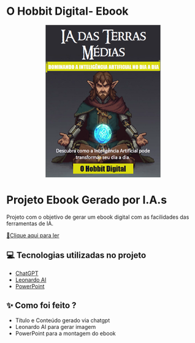 # O Hobbit Digital- Ebook

<p align="center">
<img 
    src="./assets/capa-ebook-readme.png"
    width="300"
/>
</p>


# Projeto Ebook Gerado por I.A.s

Projeto com o objetivo de gerar um ebook digital com as facilidades das ferramentas de IA.

<a href="https://github.com/thewandersondev/prompts-para-ebook-feito-com-IA/blob/1b49fbeac9741b7ccbd67fda43f0a185640a0421/output/Desafio%20Ebook%20-%20O%20Hobbit%20Digital.pdf" title="View PDF now"> 📕Clique aqui para ler</a>
## 💻 Tecnologias utilizadas no projeto

- [ChatGPT](https://chat.openai.com/) 
- [Leonardo AI](https://leonardo.ai/)
- [PowerPoint](https://www.microsoft.com/en/microsoft-365/powerpoint)

## ✨ Como foi feito ?

- Título e Conteúdo gerado via chatgpt
- Leonardo AI para gerar imagem
- PowerPoint para a montagem do ebook
